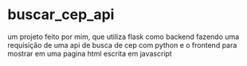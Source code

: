 # buscar_cep_api
um projeto feito por mim, que utiliza flask como backend fazendo uma requisição de uma api de busca de cep com python e o frontend para mostrar em uma pagina html escrita em javascript
